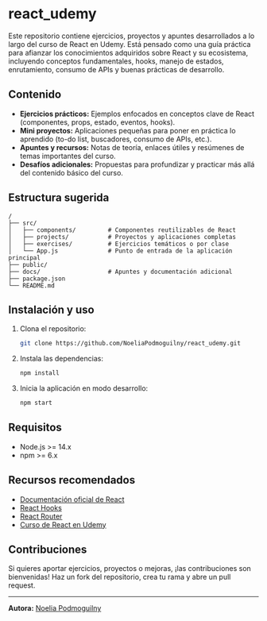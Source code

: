 # react_udemy

Este repositorio contiene ejercicios, proyectos y apuntes desarrollados a lo largo del curso de React en Udemy. 
Está pensado como una guía práctica para afianzar los conocimientos adquiridos sobre React y su ecosistema, incluyendo conceptos fundamentales, hooks, manejo de estados, enrutamiento, consumo de APIs y buenas prácticas de desarrollo.

## Contenido

- **Ejercicios prácticos:** Ejemplos enfocados en conceptos clave de React (componentes, props, estado, eventos, hooks).
- **Mini proyectos:** Aplicaciones pequeñas para poner en práctica lo aprendido (to-do list, buscadores, consumo de APIs, etc.).
- **Apuntes y recursos:** Notas de teoría, enlaces útiles y resúmenes de temas importantes del curso.
- **Desafíos adicionales:** Propuestas para profundizar y practicar más allá del contenido básico del curso.

## Estructura sugerida

```
/
├── src/
│   ├── components/         # Componentes reutilizables de React
│   ├── projects/           # Proyectos y aplicaciones completas
│   ├── exercises/          # Ejercicios temáticos o por clase
│   └── App.js              # Punto de entrada de la aplicación principal
├── public/
├── docs/                   # Apuntes y documentación adicional
├── package.json
└── README.md
```

## Instalación y uso

1. Clona el repositorio:
   ```bash
   git clone https://github.com/NoeliaPodmoguilny/react_udemy.git
   ```
2. Instala las dependencias:
   ```bash
   npm install
   ```
3. Inicia la aplicación en modo desarrollo:
   ```bash
   npm start
   ```

## Requisitos

- Node.js >= 14.x
- npm >= 6.x

## Recursos recomendados

- [Documentación oficial de React](https://es.react.dev/)
- [React Hooks](https://react.dev/reference/react)
- [React Router](https://reactrouter.com/)
- [Curso de React en Udemy](https://www.udemy.com/)

## Contribuciones

Si quieres aportar ejercicios, proyectos o mejoras, ¡las contribuciones son bienvenidas! Haz un fork del repositorio, crea tu rama y abre un pull request.

---

**Autora:** [Noelia Podmoguilny](https://github.com/NoeliaPodmoguilny)
